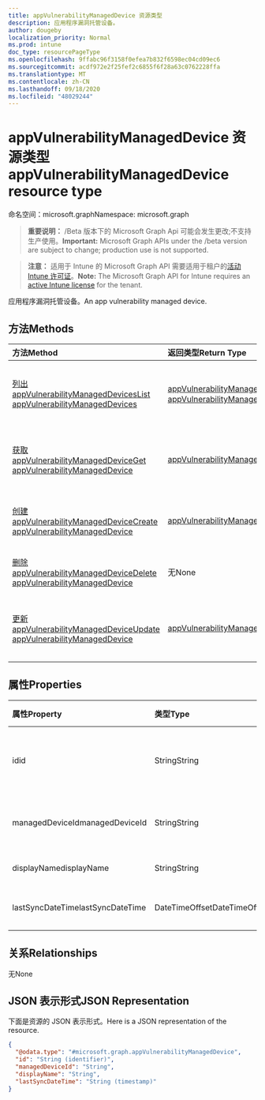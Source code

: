 ```yaml
---
title: appVulnerabilityManagedDevice 资源类型
description: 应用程序漏洞托管设备。
author: dougeby
localization_priority: Normal
ms.prod: intune
doc_type: resourcePageType
ms.openlocfilehash: 9ffabc96f3158f0efea7b832f6598ec04cd09ec6
ms.sourcegitcommit: acdf972e2f25fef2c6855f6f28a63c0762228ffa
ms.translationtype: MT
ms.contentlocale: zh-CN
ms.lasthandoff: 09/18/2020
ms.locfileid: "48029244"
---
```

# <a name="appvulnerabilitymanageddevice-resource-type"></a><span data-ttu-id="f82e3-103">appVulnerabilityManagedDevice 资源类型</span><span class="sxs-lookup"><span data-stu-id="f82e3-103">appVulnerabilityManagedDevice resource type</span></span>

<span data-ttu-id="f82e3-104">命名空间：microsoft.graph</span><span class="sxs-lookup"><span data-stu-id="f82e3-104">Namespace: microsoft.graph</span></span>

> <span data-ttu-id="f82e3-105">**重要说明：** /Beta 版本下的 Microsoft Graph Api 可能会发生更改;不支持生产使用。</span><span class="sxs-lookup"><span data-stu-id="f82e3-105">**Important:** Microsoft Graph APIs under the /beta version are subject to change; production use is not supported.</span></span>

> <span data-ttu-id="f82e3-106">**注意：** 适用于 Intune 的 Microsoft Graph API 需要适用于租户的[活动 Intune 许可证](https://go.microsoft.com/fwlink/?linkid=839381)。</span><span class="sxs-lookup"><span data-stu-id="f82e3-106">**Note:** The Microsoft Graph API for Intune requires an [active Intune license](https://go.microsoft.com/fwlink/?linkid=839381) for the tenant.</span></span>

<span data-ttu-id="f82e3-107">应用程序漏洞托管设备。</span><span class="sxs-lookup"><span data-stu-id="f82e3-107">An app vulnerability managed device.</span></span>

## <a name="methods"></a><span data-ttu-id="f82e3-108">方法</span><span class="sxs-lookup"><span data-stu-id="f82e3-108">Methods</span></span>
|<span data-ttu-id="f82e3-109">方法</span><span class="sxs-lookup"><span data-stu-id="f82e3-109">Method</span></span>|<span data-ttu-id="f82e3-110">返回类型</span><span class="sxs-lookup"><span data-stu-id="f82e3-110">Return Type</span></span>|<span data-ttu-id="f82e3-111">说明</span><span class="sxs-lookup"><span data-stu-id="f82e3-111">Description</span></span>|
|:---|:---|:---|
|[<span data-ttu-id="f82e3-112">列出 appVulnerabilityManagedDevices</span><span class="sxs-lookup"><span data-stu-id="f82e3-112">List appVulnerabilityManagedDevices</span></span>](../api/intune-partnerintegration-appvulnerabilitymanageddevice-list.md)|<span data-ttu-id="f82e3-113">[appVulnerabilityManagedDevice](../resources/intune-partnerintegration-appvulnerabilitymanageddevice.md) 集合</span><span class="sxs-lookup"><span data-stu-id="f82e3-113">[appVulnerabilityManagedDevice](../resources/intune-partnerintegration-appvulnerabilitymanageddevice.md) collection</span></span>|<span data-ttu-id="f82e3-114">列出 [appVulnerabilityManagedDevice](../resources/intune-partnerintegration-appvulnerabilitymanageddevice.md) 对象的属性和关系。</span><span class="sxs-lookup"><span data-stu-id="f82e3-114">List properties and relationships of the [appVulnerabilityManagedDevice](../resources/intune-partnerintegration-appvulnerabilitymanageddevice.md) objects.</span></span>|
|[<span data-ttu-id="f82e3-115">获取 appVulnerabilityManagedDevice</span><span class="sxs-lookup"><span data-stu-id="f82e3-115">Get appVulnerabilityManagedDevice</span></span>](../api/intune-partnerintegration-appvulnerabilitymanageddevice-get.md)|[<span data-ttu-id="f82e3-116">appVulnerabilityManagedDevice</span><span class="sxs-lookup"><span data-stu-id="f82e3-116">appVulnerabilityManagedDevice</span></span>](../resources/intune-partnerintegration-appvulnerabilitymanageddevice.md)|<span data-ttu-id="f82e3-117">读取 [appVulnerabilityManagedDevice](../resources/intune-partnerintegration-appvulnerabilitymanageddevice.md) 对象的属性和关系。</span><span class="sxs-lookup"><span data-stu-id="f82e3-117">Read properties and relationships of the [appVulnerabilityManagedDevice](../resources/intune-partnerintegration-appvulnerabilitymanageddevice.md) object.</span></span>|
|[<span data-ttu-id="f82e3-118">创建 appVulnerabilityManagedDevice</span><span class="sxs-lookup"><span data-stu-id="f82e3-118">Create appVulnerabilityManagedDevice</span></span>](../api/intune-partnerintegration-appvulnerabilitymanageddevice-create.md)|[<span data-ttu-id="f82e3-119">appVulnerabilityManagedDevice</span><span class="sxs-lookup"><span data-stu-id="f82e3-119">appVulnerabilityManagedDevice</span></span>](../resources/intune-partnerintegration-appvulnerabilitymanageddevice.md)|<span data-ttu-id="f82e3-120">创建新的 [appVulnerabilityManagedDevice](../resources/intune-partnerintegration-appvulnerabilitymanageddevice.md) 对象。</span><span class="sxs-lookup"><span data-stu-id="f82e3-120">Create a new [appVulnerabilityManagedDevice](../resources/intune-partnerintegration-appvulnerabilitymanageddevice.md) object.</span></span>|
|[<span data-ttu-id="f82e3-121">删除 appVulnerabilityManagedDevice</span><span class="sxs-lookup"><span data-stu-id="f82e3-121">Delete appVulnerabilityManagedDevice</span></span>](../api/intune-partnerintegration-appvulnerabilitymanageddevice-delete.md)|<span data-ttu-id="f82e3-122">无</span><span class="sxs-lookup"><span data-stu-id="f82e3-122">None</span></span>|<span data-ttu-id="f82e3-123">删除 [appVulnerabilityManagedDevice](../resources/intune-partnerintegration-appvulnerabilitymanageddevice.md)。</span><span class="sxs-lookup"><span data-stu-id="f82e3-123">Deletes a [appVulnerabilityManagedDevice](../resources/intune-partnerintegration-appvulnerabilitymanageddevice.md).</span></span>|
|[<span data-ttu-id="f82e3-124">更新 appVulnerabilityManagedDevice</span><span class="sxs-lookup"><span data-stu-id="f82e3-124">Update appVulnerabilityManagedDevice</span></span>](../api/intune-partnerintegration-appvulnerabilitymanageddevice-update.md)|[<span data-ttu-id="f82e3-125">appVulnerabilityManagedDevice</span><span class="sxs-lookup"><span data-stu-id="f82e3-125">appVulnerabilityManagedDevice</span></span>](../resources/intune-partnerintegration-appvulnerabilitymanageddevice.md)|<span data-ttu-id="f82e3-126">更新 [appVulnerabilityManagedDevice](../resources/intune-partnerintegration-appvulnerabilitymanageddevice.md) 对象的属性。</span><span class="sxs-lookup"><span data-stu-id="f82e3-126">Update the properties of a [appVulnerabilityManagedDevice](../resources/intune-partnerintegration-appvulnerabilitymanageddevice.md) object.</span></span>|

## <a name="properties"></a><span data-ttu-id="f82e3-127">属性</span><span class="sxs-lookup"><span data-stu-id="f82e3-127">Properties</span></span>
|<span data-ttu-id="f82e3-128">属性</span><span class="sxs-lookup"><span data-stu-id="f82e3-128">Property</span></span>|<span data-ttu-id="f82e3-129">类型</span><span class="sxs-lookup"><span data-stu-id="f82e3-129">Type</span></span>|<span data-ttu-id="f82e3-130">说明</span><span class="sxs-lookup"><span data-stu-id="f82e3-130">Description</span></span>|
|:---|:---|:---|
|<span data-ttu-id="f82e3-131">id</span><span class="sxs-lookup"><span data-stu-id="f82e3-131">id</span></span>|<span data-ttu-id="f82e3-132">String</span><span class="sxs-lookup"><span data-stu-id="f82e3-132">String</span></span>|<span data-ttu-id="f82e3-133">实体密钥和 AAD 设备 ID。</span><span class="sxs-lookup"><span data-stu-id="f82e3-133">The entity key, and AAD device ID.</span></span>|
|<span data-ttu-id="f82e3-134">managedDeviceId</span><span class="sxs-lookup"><span data-stu-id="f82e3-134">managedDeviceId</span></span>|<span data-ttu-id="f82e3-135">String</span><span class="sxs-lookup"><span data-stu-id="f82e3-135">String</span></span>|<span data-ttu-id="f82e3-136">Intune 托管设备 ID。</span><span class="sxs-lookup"><span data-stu-id="f82e3-136">The Intune managed device ID.</span></span>|
|<span data-ttu-id="f82e3-137">displayName</span><span class="sxs-lookup"><span data-stu-id="f82e3-137">displayName</span></span>|<span data-ttu-id="f82e3-138">String</span><span class="sxs-lookup"><span data-stu-id="f82e3-138">String</span></span>|<span data-ttu-id="f82e3-139">设备名称。</span><span class="sxs-lookup"><span data-stu-id="f82e3-139">The device name.</span></span>|
|<span data-ttu-id="f82e3-140">lastSyncDateTime</span><span class="sxs-lookup"><span data-stu-id="f82e3-140">lastSyncDateTime</span></span>|<span data-ttu-id="f82e3-141">DateTimeOffset</span><span class="sxs-lookup"><span data-stu-id="f82e3-141">DateTimeOffset</span></span>|<span data-ttu-id="f82e3-142">创建日期。</span><span class="sxs-lookup"><span data-stu-id="f82e3-142">The created date.</span></span>|

## <a name="relationships"></a><span data-ttu-id="f82e3-143">关系</span><span class="sxs-lookup"><span data-stu-id="f82e3-143">Relationships</span></span>
<span data-ttu-id="f82e3-144">无</span><span class="sxs-lookup"><span data-stu-id="f82e3-144">None</span></span>

## <a name="json-representation"></a><span data-ttu-id="f82e3-145">JSON 表示形式</span><span class="sxs-lookup"><span data-stu-id="f82e3-145">JSON Representation</span></span>
<span data-ttu-id="f82e3-146">下面是资源的 JSON 表示形式。</span><span class="sxs-lookup"><span data-stu-id="f82e3-146">Here is a JSON representation of the resource.</span></span>
<!-- {
  "blockType": "resource",
  "keyProperty": "id",
  "@odata.type": "microsoft.graph.appVulnerabilityManagedDevice"
}
-->
``` json
{
  "@odata.type": "#microsoft.graph.appVulnerabilityManagedDevice",
  "id": "String (identifier)",
  "managedDeviceId": "String",
  "displayName": "String",
  "lastSyncDateTime": "String (timestamp)"
}
```






